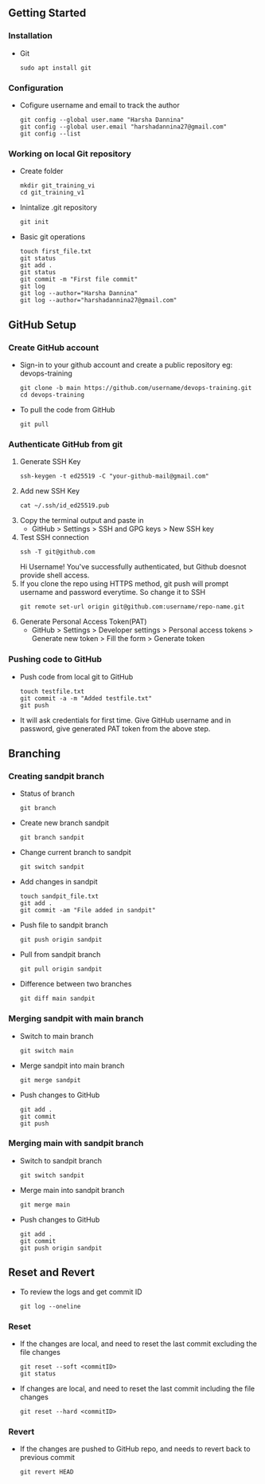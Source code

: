 ## Getting Started 

### Installation
* Git
	```
	sudo apt install git
	```

### Configuration
* Cofigure username and email to track the author	
	```
	git config --global user.name "Harsha Dannina"
	git config --global user.email "harshadannina27@gmail.com"
	git config --list
	```

### Working on local Git repository
* Create folder
	```
	mkdir git_training_vi
	cd git_training_v1
	```
* Inintalize .git repository
	```
	git init
	```
* Basic git operations
	```
	touch first_file.txt
	git status
	git add .
	git status
	git commit -m "First file commit"
	git log
	git log --author="Harsha Dannina"
	git log --author="harshadannina27@gmail.com"
	```

## GitHub Setup

### Create GitHub account
* Sign-in to your github account and create a public repository eg: devops-training
	```
	git clone -b main https://github.com/username/devops-training.git
	cd devops-training
	```
* To pull the code from GitHub
	```
	git pull
	```

### Authenticate GitHub from git
1. Generate SSH Key
	```
	ssh-keygen -t ed25519 -C "your-github-mail@gmail.com"
	```
2. Add new SSH Key
	```
	cat ~/.ssh/id_ed25519.pub
	```
3. Copy the terminal output and paste in 
	* GitHub >  Settings > SSH and GPG keys > New SSH key
4. Test SSH connection
	```
	ssh -T git@github.com
	```
	Hi Username! You've successfully authenticated, but Github doesnot provide shell access.
5. If you clone the repo using HTTPS method, git push will prompt username and password everytime. So change it to SSH
	```
	git remote set-url origin git@github.com:username/repo-name.git
	```
6. Generate Personal Access Token(PAT)
	* GitHub > Settings > Developer settings > Personal access tokens > Generate new token > Fill the form > Generate token 

### Pushing code to GitHub
* Push code from local git to GitHub
	```
	touch testfile.txt
	git commit -a -m "Added testfile.txt"
	git push
	```
* It will ask credentials for first time. Give GitHub username and in password, give generated PAT token from the above step.

## Branching

### Creating sandpit branch
* Status of branch
	```
	git branch
	```
* Create new branch sandpit
	```
	git branch sandpit
	```
* Change current branch to sandpit
	```
	git switch sandpit
	```
* Add changes in sandpit
	```
	touch sandpit_file.txt
	git add .
	git commit -am "File added in sandpit"
	```
* Push file to sandpit branch
	```
	git push origin sandpit
	```
* Pull from sandpit branch
	```
	git pull origin sandpit
	```
* Difference between two branches
	```
	git diff main sandpit
	```

### Merging sandpit with main branch
* Switch to main branch
	```
	git switch main
	```
* Merge sandpit into main branch
	```
	git merge sandpit
	```
* Push changes to GitHub
	```
	git add .
	git commit
	git push
	```
	
### Merging main with sandpit branch
* Switch to sandpit branch
	```
	git switch sandpit
	```
* Merge main into sandpit branch
	```
	git merge main
	```
* Push changes to GitHub
	```
	git add .
	git commit
	git push origin sandpit
	```

## Reset and Revert
* To review the logs and get commit ID
	```
	git log --oneline
	```
### Reset
* If the changes are local, and need to reset the last commit excluding the file changes
	```
	git reset --soft <commitID>
	git status
	```

* If changes are local, and need to reset the last commit including the file changes
	```
	git reset --hard <commitID>
	```

### Revert
* If the changes are pushed to GitHub repo, and needs to revert back to previous commit
	```
	git revert HEAD
	```

